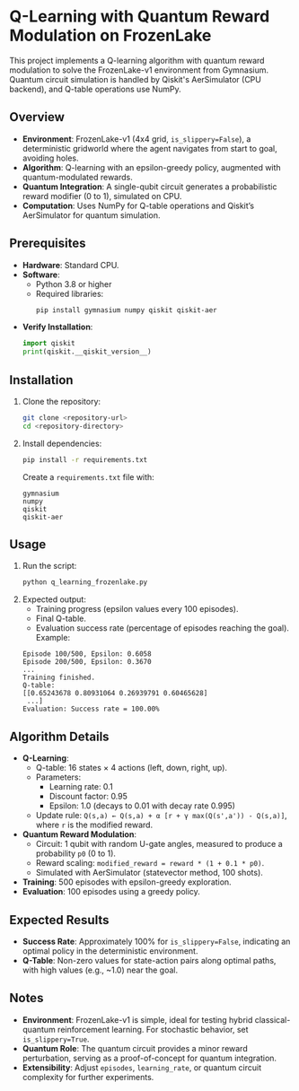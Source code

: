 # Q-Learning with Quantum Reward Modulation on FrozenLake

This project implements a Q-learning algorithm with quantum reward modulation to solve the FrozenLake-v1 environment from Gymnasium. Quantum circuit simulation is handled by Qiskit's AerSimulator (CPU backend), and Q-table operations use NumPy.

## Overview

- **Environment**: FrozenLake-v1 (4x4 grid, `is_slippery=False`), a deterministic gridworld where the agent navigates from start to goal, avoiding holes.
- **Algorithm**: Q-learning with an epsilon-greedy policy, augmented with quantum-modulated rewards.
- **Quantum Integration**: A single-qubit circuit generates a probabilistic reward modifier (0 to 1), simulated on CPU.
- **Computation**: Uses NumPy for Q-table operations and Qiskit’s AerSimulator for quantum simulation.

## Prerequisites

- **Hardware**: Standard CPU.
- **Software**:
  - Python 3.8 or higher
  - Required libraries:
    ```bash
    pip install gymnasium numpy qiskit qiskit-aer
    ```
- **Verify Installation**:
  ```python
  import qiskit
  print(qiskit.__qiskit_version__)
  ```

## Installation

1. Clone the repository:
   ```bash
   git clone <repository-url>
   cd <repository-directory>
   ```
2. Install dependencies:
   ```bash
   pip install -r requirements.txt
   ```
   Create a `requirements.txt` file with:
   ```
   gymnasium
   numpy
   qiskit
   qiskit-aer
   ```

## Usage

1. Run the script:
   ```bash
   python q_learning_frozenlake.py
   ```
2. Expected output:
   - Training progress (epsilon values every 100 episodes).
   - Final Q-table.
   - Evaluation success rate (percentage of episodes reaching the goal).
   Example:
   ```
   Episode 100/500, Epsilon: 0.6058
   Episode 200/500, Epsilon: 0.3670
   ...
   Training finished.
   Q-table:
   [[0.65243678 0.80931064 0.26939791 0.60465628]
    ...]
   Evaluation: Success rate = 100.00%
   ```

## Algorithm Details

- **Q-Learning**:
  - Q-table: 16 states × 4 actions (left, down, right, up).
  - Parameters:
    - Learning rate: 0.1
    - Discount factor: 0.95
    - Epsilon: 1.0 (decays to 0.01 with decay rate 0.995)
  - Update rule: `Q(s,a) ← Q(s,a) + α [r + γ max(Q(s',a')) - Q(s,a)]`, where `r` is the modified reward.
- **Quantum Reward Modulation**:
  - Circuit: 1 qubit with random U-gate angles, measured to produce a probability `p0` (0 to 1).
  - Reward scaling: `modified_reward = reward * (1 + 0.1 * p0)`.
  - Simulated with AerSimulator (statevector method, 100 shots).
- **Training**: 500 episodes with epsilon-greedy exploration.
- **Evaluation**: 100 episodes using a greedy policy.

## Expected Results

- **Success Rate**: Approximately 100% for `is_slippery=False`, indicating an optimal policy in the deterministic environment.
- **Q-Table**: Non-zero values for state-action pairs along optimal paths, with high values (e.g., ~1.0) near the goal.

## Notes

- **Environment**: FrozenLake-v1 is simple, ideal for testing hybrid classical-quantum reinforcement learning. For stochastic behavior, set `is_slippery=True`.
- **Quantum Role**: The quantum circuit provides a minor reward perturbation, serving as a proof-of-concept for quantum integration.
- **Extensibility**: Adjust `episodes`, `learning_rate`, or quantum circuit complexity for further experiments.

